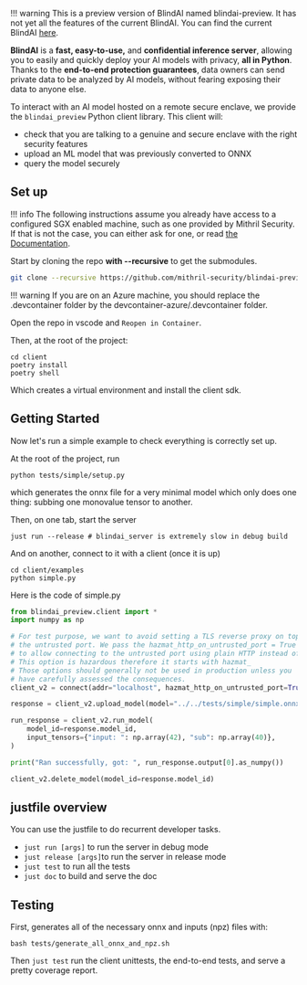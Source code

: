 !!! warning
    This is a preview version of BlindAI named blindai-preview. It has not yet all the features of the current BlindAI. You can find the current BlindAI [here](https://github.com/mithril-security/blindai).


**BlindAI** is a **fast, easy-to-use,** and **confidential inference server**, allowing you to easily and quickly deploy your AI models with privacy, **all in Python**. Thanks to the **end-to-end protection guarantees**, data owners can send private data to be analyzed by AI models, without fearing exposing their data to anyone else.

To interact with an AI model hosted on a remote secure enclave, we provide the `blindai_preview` Python client library. This client will:

- check that you are talking to a genuine and secure enclave with the right security features
- upload an ML model that was previously converted to ONNX
- query the model securely

## Set up

!!! info
    The following instructions assume you already have access to a configured SGX enabled machine, such as one provided by Mithril Security. If that is not the case, you can either ask for one, or read [the Documentation](docs/cloud-deployment.md).

Start by cloning the repo **with --recursive** to get the submodules.
```bash
git clone --recursive https://github.com/mithril-security/blindai-preview.git
``` 

!!! warning
    If you are on an Azure machine, you should replace the .devcontainer folder by the devcontainer-azure/.devcontainer folder.

Open the repo in vscode and `Reopen in Container`.

Then, at the root of the project:

```
cd client
poetry install
poetry shell
```

Which creates a virtual environment and install the client sdk.


## Getting Started

Now let's run a simple example to check everything is correctly set up.

At the root of the project, run
```
python tests/simple/setup.py
```
which generates the onnx file for a very minimal model which only does one thing: subbing one monovalue tensor to another.

Then, on one tab, start the server
```
just run --release # blindai_server is extremely slow in debug build
```

And on another, connect to it with a client (once it is up)
```
cd client/examples
python simple.py
```

Here is the code of simple.py
```py
from blindai_preview.client import *
import numpy as np

# For test purpose, we want to avoid setting a TLS reverse proxy on top of
# the untrusted port. We pass the hazmat_http_on_untrusted_port = True argument
# to allow connecting to the untrusted port using plain HTTP instead of HTTPS.
# This option is hazardous therefore it starts with hazmat_
# Those options should generally not be used in production unless you
# have carefully assessed the consequences.
client_v2 = connect(addr="localhost", hazmat_http_on_untrusted_port=True)

response = client_v2.upload_model(model="../../tests/simple/simple.onnx")

run_response = client_v2.run_model(
    model_id=response.model_id,
    input_tensors={"input: ": np.array(42), "sub": np.array(40)},
)

print("Ran successfully, got: ", run_response.output[0].as_numpy())

client_v2.delete_model(model_id=response.model_id)

```

## justfile overview

You can use the justfile to do recurrent developer tasks.

- ```just run [args]``` to run the server in debug mode
- ```just release [args]```to run the server in release mode
- ```just test``` to run all the tests
- ```just doc``` to build and serve the doc


## Testing

First, generates all of the necessary onnx and inputs (npz) files with:
```
bash tests/generate_all_onnx_and_npz.sh
```

Then ```just test``` run the client unittests, the end-to-end tests, and serve a pretty coverage report.
